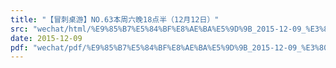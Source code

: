 ```yaml
---
title: "【冒刺桌游】NO.63本周六晚18点半（12月12日）"
src: "wechat/html/%E9%85%B7%E5%84%BF%E8%AE%BA%E5%9D%9B_2015-12-09_%E3%80%90%E5%86%92%E5%88%BA%E6%A1%8C%E6%B8%B8%E3%80%91NO.63%E6%9C%AC%E5%91%A8%E5%85%AD%E6%99%9A18%E7%82%B9%E5%8D%8A%EF%BC%8812%E6%9C%8812%E6%97%A5%EF%BC%89.html"
date: 2015-12-09
pdf: "wechat/pdf/%E9%85%B7%E5%84%BF%E8%AE%BA%E5%9D%9B_2015-12-09_%E3%80%90%E5%86%92%E5%88%BA%E6%A1%8C%E6%B8%B8%E3%80%91NO.63%E6%9C%AC%E5%91%A8%E5%85%AD%E6%99%9A18%E7%82%B9%E5%8D%8A%EF%BC%8812%E6%9C%8812%E6%97%A5%EF%BC%89.pdf"
---
```

